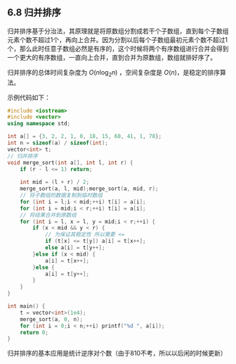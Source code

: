 ## 6.8 归并排序

归并排序基于分治法，其原理就是将原数组分割成若干个子数组，直到每个子数组元素个数不超过1个，再向上合并。因为分割以后每个子数组最初元素个数不超过1个，那么此时任意子数组必然是有序的，这个时候将两个有序数组进行合并会得到一个更大的有序数组，一直向上合并，直到合并为原数组，数组就排好序了。

归并排序的总体时间复杂度为 $O(n\log_2n)$ ，空间复杂度是 $O(n)$，是稳定的排序算法。

示例代码如下：

```c++
#include <iostream>
#include <vector>
using namespace std;

int a[] = {3, 2, 2, 1, 0, 18, 15, 60, 41, 1, 78};
int n = sizeof(a) / sizeof(int);
vector<int> t;
// 归并排序
void merge_sort(int a[], int l, int r) {
    if (r - l <= 1) return;
    
    int mid = (l + r) / 2;
    merge_sort(a, l, mid);merge_sort(a, mid, r);
    // 将子数组的数据复制到临时数组
    for (int i = l;i < mid;++i) t[i] = a[i];
    for (int i = mid;i < r;++i) t[i] = a[i];
    // 将结果合并到原数组
    for (int i = l, x = l, y = mid;i < r;++i) {
        if (x < mid && y < r) {
            // 为保证其稳定性 所以需要 <=
            if (t[x] <= t[y]) a[i] = t[x++];
            else a[i] = t[y++];
        }else if (x < mid) {
            a[i] = t[x++];
        }else {
            a[i] = t[y++];
        }
    }
}

int main() {
    t = vector<int>(1e4);
    merge_sort(a, 0, n);
    for (int i = 0;i < n;++i) printf("%d ", a[i]);
    return 0;
}
```

归并排序的基本应用是统计逆序对个数（由于810不考，所以以后闲的时候更新）

